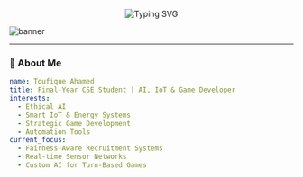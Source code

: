 <!-- Animated Header -->
<p align="center">
  <img src="https://readme-typing-svg.herokuapp.com?font=Fira+Code&size=26&pause=1000&center=true&vCenter=true&width=800&lines=Hi+%F0%9F%91%8B%2C+I'm+Toufique+Ahamed!;Ethical+AI+%7C+IoT+Systems+%7C+Game+Dev+Enthusiast;Open+Source+%7C+Automation+%7C+Strategy+Games+Lover" alt="Typing SVG" />
</p>

<!-- Hero Banner -->
![banner](https://capsule-render.vercel.app/api?type=wave&height=180&text=Welcome%20to%20My%20GitHub%20Profile!&fontAlign=50&fontColor=ffffff&color=gradient)

---

### 🌟 About Me
```yaml
name: Toufique Ahamed
title: Final-Year CSE Student | AI, IoT & Game Developer
interests:
  - Ethical AI
  - Smart IoT & Energy Systems
  - Strategic Game Development
  - Automation Tools
current_focus: 
  - Fairness-Aware Recruitment Systems
  - Real-time Sensor Networks
  - Custom AI for Turn-Based Games
